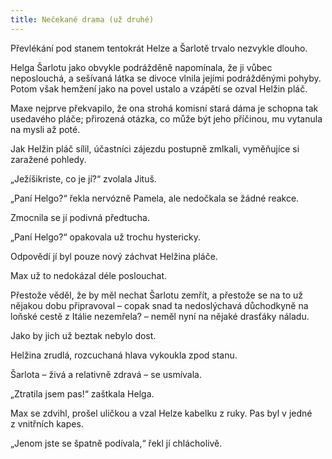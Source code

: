 ```yaml
---
title: Nečekané drama (už druhé)
---
```


Převlékání pod stanem tentokrát Helze a Šarlotě trvalo nezvykle dlouho.

Helga Šarlotu jako obvykle podrážděně napomínala, že ji vůbec neposlouchá, a sešívaná látka se divoce vlnila jejími podrážděnými pohyby. Potom však hemžení jako na povel ustalo a vzápětí se ozval Helžin pláč.

Maxe nejprve překvapilo, že ona strohá komisní stará dáma je schopna tak usedavého pláče; přirozená otázka, co může být jeho příčinou, mu vytanula na mysli až poté.

Jak Helžin pláč sílil, účastníci zájezdu postupně zmlkali, vyměňujíce si zaražené pohledy.

„Ježíšikriste, co je jí?“ zvolala Jituš.

„Paní Helgo?“ řekla nervózně Pamela, ale nedočkala se žádné reakce.

Zmocnila se jí podivná předtucha.

„Paní Helgo?“ opakovala už trochu hystericky.

Odpovědí jí byl pouze nový záchvat Helžina pláče.

Max už to nedokázal déle poslouchat.

Přestože věděl, že by měl nechat Šarlotu zemřít, a přestože se na to už nějakou dobu připravoval – copak snad ta nedoslýchavá důchodkyně na loňské cestě z Itálie nezemřela? – neměl nyní na nějaké drasťáky náladu.

Jako by jich už beztak nebylo dost.

Helžina zrudlá, rozcuchaná hlava vykoukla zpod stanu.

Šarlota – živá a relativně zdravá – se usmívala.

„Ztratila jsem pas!“ zaštkala Helga.

Max se zdvihl, prošel uličkou a vzal Helze kabelku z ruky. Pas byl v jedné z vnitřních kapes.

„Jenom jste se špatně podívala,“ řekl jí chlácholivě.

